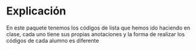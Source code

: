 # Explicación
En este paquete tenemos los códigos de lista que hemos ido haciendo en clase, 
cada uno tiene sus propias anotaciones y la forma de realizar los códigos de cada alumno es diferente